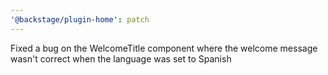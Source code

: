```yaml
---
'@backstage/plugin-home': patch
---
```


Fixed a bug on the WelcomeTitle component where the welcome message wasn't correct when the language was set to Spanish
